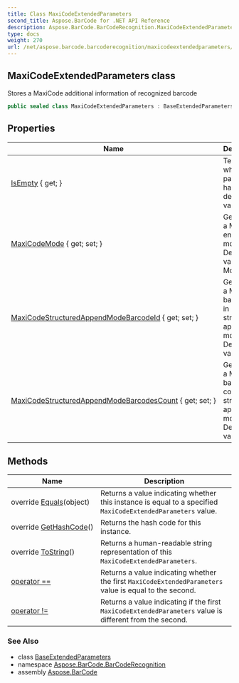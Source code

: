 ```yaml
---
title: Class MaxiCodeExtendedParameters
second_title: Aspose.BarCode for .NET API Reference
description: Aspose.BarCode.BarCodeRecognition.MaxiCodeExtendedParameters class. Stores a MaxiCode additional information of recognized barcode
type: docs
weight: 270
url: /net/aspose.barcode.barcoderecognition/maxicodeextendedparameters/
---
```

## MaxiCodeExtendedParameters class

Stores a MaxiCode additional information of recognized barcode

```csharp
public sealed class MaxiCodeExtendedParameters : BaseExtendedParameters
```

## Properties

| Name | Description |
| --- | --- |
| [IsEmpty](../../aspose.barcode.barcoderecognition/baseextendedparameters/isempty/) { get; } | Tests whether all parameters has only default values |
| [MaxiCodeMode](../../aspose.barcode.barcoderecognition/maxicodeextendedparameters/maxicodemode/) { get; set; } | Gets or sets a MaxiCode encode mode. Default value: Mode4 |
| [MaxiCodeStructuredAppendModeBarcodeId](../../aspose.barcode.barcoderecognition/maxicodeextendedparameters/maxicodestructuredappendmodebarcodeid/) { get; set; } | Gets or sets a MaxiCode barcode id in structured append mode. Default value: 0 |
| [MaxiCodeStructuredAppendModeBarcodesCount](../../aspose.barcode.barcoderecognition/maxicodeextendedparameters/maxicodestructuredappendmodebarcodescount/) { get; set; } | Gets or sets a MaxiCode barcodes count in structured append mode. Default value: -1 |

## Methods

| Name | Description |
| --- | --- |
| override [Equals](../../aspose.barcode.barcoderecognition/maxicodeextendedparameters/equals/)(object) | Returns a value indicating whether this instance is equal to a specified `MaxiCodeExtendedParameters` value. |
| override [GetHashCode](../../aspose.barcode.barcoderecognition/maxicodeextendedparameters/gethashcode/)() | Returns the hash code for this instance. |
| override [ToString](../../aspose.barcode.barcoderecognition/maxicodeextendedparameters/tostring/)() | Returns a human-readable string representation of this `MaxiCodeExtendedParameters`. |
| [operator ==](../../aspose.barcode.barcoderecognition/maxicodeextendedparameters/op_equality/) | Returns a value indicating whether the first `MaxiCodeExtendedParameters` value is equal to the second. |
| [operator !=](../../aspose.barcode.barcoderecognition/maxicodeextendedparameters/op_inequality/) | Returns a value indicating if the first `MaxiCodeExtendedParameters` value is different from the second. |

### See Also

* class [BaseExtendedParameters](../baseextendedparameters/)
* namespace [Aspose.BarCode.BarCodeRecognition](../../aspose.barcode.barcoderecognition/)
* assembly [Aspose.BarCode](../../)



